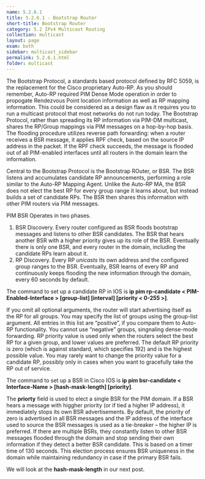 ```yaml
---
name: 5.2.6.1
title: 5.2.6.1 - Bootstrap Router
short-title: Bootstrap Router
category: 5.2 IPv4 Multicast Routing
collection: multicast
layout: page
exam: both
sidebar: multicast_sidebar
permalink: 5.2.6.1.html
folder: multicast
---
```

The Bootstrap Protocol, a standards based protocol defined by RFC 5059, is the replacement for the Cisco proprietary Auto-RP. As you should remember, Auto-RP required PIM Dense Mode operation in order to propogate Rendezvous Point location information as well as RP mapping information. This could be considered as a design flaw as it requires you to run a multicast protocol that most networks do not run today. The Bootstrap Protocol, rather than spreading its RP information via PIM-DM multicast, shares the RP/Group mappings via PIM messages on a hop-by-hop basis. The flooding procedure utilizes reverse path forwarding: when a router receives a BSR message, it applies RPF check, based on the source IP address in the packet. If the RPF check succeeds, the message is flooded out of all PIM-enabled interfaces until all routers in the domain learn the information.

Central to the Bootstrap Protocol is the Bootstrap ROuter, or BSR. The BSR listens and accumulates candidate RP announcements, performing a role similar to the Auto-RP Mapping Agent. Unlike the Auto-RP MA, the BSR does not elect the best RP for every group range it learns about, but instead builds a set of candidate RPs. The BSR then shares this information with other PIM routers via PIM messages.

PIM BSR Operates in two phases.
1. BSR Discovery. Every router configured as BSR floods bootstrap messages and listens to other BSR candidates. The BSR that hears another BSR with a higher priority gives up its role of the BSR. Eventually there is only one BSR, and every router in the domain, including the candidate RPs learn about it.
2. RP Discovery. Every RP *unicasts* its own address and the configured group ranges to the BSR. Eventually, BSR learns of every RP and continuously keeps flooding the new information through the domain, every 60 seconds by default.

The command to set up a candidate RP in IOS is **ip pim rp-candidate \< PIM-Enabled-Interface \> \[group-list\] \[interval\] \[priority \< 0-255 \>\]**.

If you omit all optional arguments, the router will start advertising itself as the RP for all groups. You may specify the list of groups using the group-list argument. All entries in this list are “positive”, if you compare them to Auto-RP functionality. You cannot use “negative” groups, singnaling dense-mode forwarding. RP priority value is used only when the routers select the best RP for a given group, and lower values are preferred. The default RP priority is zero (which is against standard, which specifies 192) and is the highest possible value. You may rarely want to change the priority value for a candidate RP, possibly only in cases when you want to gracefully take the RP out of service.


The command to set up a BSR in Cisco IOS is **ip pim bsr-candidate \< Interface-Name \> \[hash-mask-length\] \[priority\]**.

The **priorty** field is used to elect a single BSR for the PIM domain. If a BSR hears a message with higgher priority (or if tied a higher IP address), it immediately stops its own BSR advertisements. By default, the priority of zero is advertised in all BSR messages and the IP address of the interface used to source the BSR messages is used as a tie-breaker – the higher IP is preferred. If there are multiple BSRs, they constantly listen to other BSR messages flooded through the domain and stop sending their own information if they detect a better BSR candidate. This is based on a timer time of 130 seconds. This election process ensures BSR uniqueness in the domain while maintaining redundancy in case if the primary BSR fails.

We will look at the **hash-mask-length** in our next post.